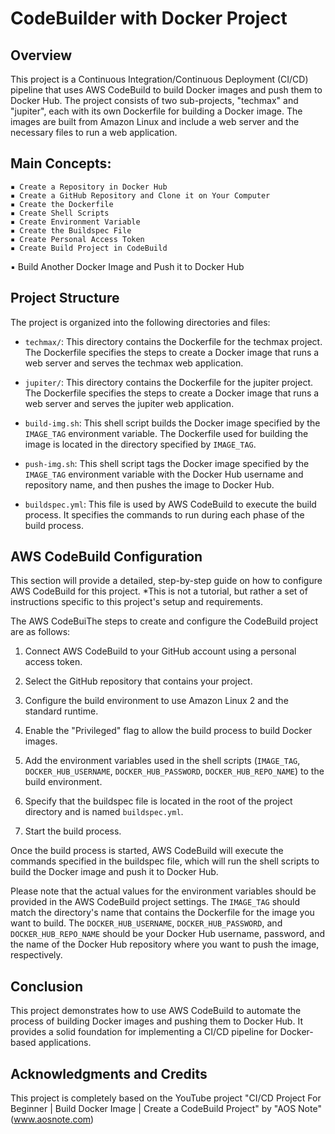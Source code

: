 # CodeBuilder with Docker Project

## Overview

This project is a Continuous Integration/Continuous Deployment (CI/CD) pipeline that uses AWS CodeBuild to build Docker images and push them to Docker Hub. The project consists of two sub-projects, "techmax" and "jupiter", each with its own Dockerfile for building a Docker image. The images are built from Amazon Linux and include a web server and the necessary files to run a web application.

## Main Concepts:

	▪ Create a Repository in Docker Hub
	▪ Create a GitHub Repository and Clone it on Your Computer
	▪ Create the Dockerfile
	▪ Create Shell Scripts
	▪ Create Environment Variable
	▪ Create the Buildspec File
	▪ Create Personal Access Token
	▪ Create Build Project in CodeBuild
  ▪ Build Another Docker Image and Push it to Docker Hub

## Project Structure

The project is organized into the following directories and files:

- `techmax/`: This directory contains the Dockerfile for the techmax project. The Dockerfile specifies the steps to create a Docker image that runs a web server and serves the techmax web application.

- `jupiter/`: This directory contains the Dockerfile for the jupiter project. The Dockerfile specifies the steps to create a Docker image that runs a web server and serves the jupiter web application.

- `build-img.sh`: This shell script builds the Docker image specified by the `IMAGE_TAG` environment variable. The Dockerfile used for building the image is located in the directory specified by `IMAGE_TAG`.

- `push-img.sh`: This shell script tags the Docker image specified by the `IMAGE_TAG` environment variable with the Docker Hub username and repository name, and then pushes the image to Docker Hub.

- `buildspec.yml`: This file is used by AWS CodeBuild to execute the build process. It specifies the commands to run during each phase of the build process.

## AWS CodeBuild Configuration

This section will provide a detailed, step-by-step guide on how to configure AWS CodeBuild for this project. 
*This is not a tutorial, but rather a set of instructions specific to this project's setup and requirements.

The AWS CodeBuiThe steps to create and configure the CodeBuild project are as follows:

1. Connect AWS CodeBuild to your GitHub account using a personal access token.

2. Select the GitHub repository that contains your project.

3. Configure the build environment to use Amazon Linux 2 and the standard runtime.

4. Enable the "Privileged" flag to allow the build process to build Docker images.

5. Add the environment variables used in the shell scripts (`IMAGE_TAG`, `DOCKER_HUB_USERNAME`, `DOCKER_HUB_PASSWORD`, `DOCKER_HUB_REPO_NAME`) to the build environment.

6. Specify that the buildspec file is located in the root of the project directory and is named `buildspec.yml`.

7. Start the build process.

Once the build process is started, AWS CodeBuild will execute the commands specified in the buildspec file, which will run the shell scripts to build the Docker image and push it to Docker Hub.

Please note that the actual values for the environment variables should be provided in the AWS CodeBuild project settings. The `IMAGE_TAG` should match the directory's name that contains the Dockerfile for the image you want to build. The `DOCKER_HUB_USERNAME`, `DOCKER_HUB_PASSWORD`, and `DOCKER_HUB_REPO_NAME` should be your Docker Hub username, password, and the name of the Docker Hub repository where you want to push the image, respectively.

## Conclusion

This project demonstrates how to use AWS CodeBuild to automate the process of building Docker images and pushing them to Docker Hub. It provides a solid foundation for implementing a CI/CD pipeline for Docker-based applications.

## Acknowledgments and Credits
This project is completely based on the YouTube project "CI/CD Project For Beginner | Build Docker Image | Create a CodeBuild Project" by "AOS Note" (www.aosnote.com)
